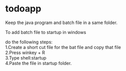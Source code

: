 # todoapp



Keep the java program and batch file in a same folder.

To add batch file to startup in windows

do the following steps:<br>
    1.Create a short cut file for the bat file and copy that file <br>
    2.Press winkey + R <br>
    3.Type shell:startup <br>
    4.Paste the file in startup folder.
    
